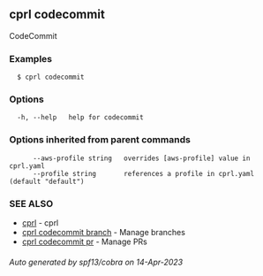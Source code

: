 ## cprl codecommit

CodeCommit

### Examples

```
  $ cprl codecommit
```

### Options

```
  -h, --help   help for codecommit
```

### Options inherited from parent commands

```
      --aws-profile string   overrides [aws-profile] value in cprl.yaml
      --profile string       references a profile in cprl.yaml (default "default")
```

### SEE ALSO

* [cprl](cprl.md)	 - cprl
* [cprl codecommit branch](cprl_codecommit_branch.md)	 - Manage branches
* [cprl codecommit pr](cprl_codecommit_pr.md)	 - Manage PRs

###### Auto generated by spf13/cobra on 14-Apr-2023
